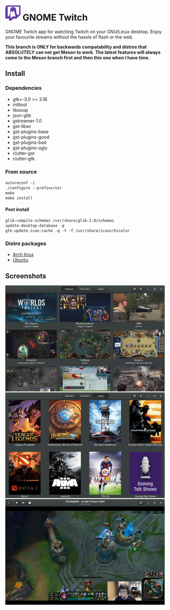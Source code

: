 # ![](/data/icons/hicolor/48x48/apps/gnome-twitch.png) GNOME Twitch
GNOME Twitch app for watching Twitch on your GNU/Linux desktop. Enjoy your favourite streams without
the hassle of flash or the web.

**This branch is ONLY for backwards compatability and distros that ABSOLUTELY can not get Meson to work. The latest features will always come to the Meson branch first and then this one when I have time.**

## Install
### Dependencies
* gtk+-3.0 >= 3.16
* intltool
* libsoup
* json-glib
* gstreamer-1.0
* gst-libav
* gst-plugins-base
* gst-plugins-good
* gst-plugins-bad
* gst-plugins-ugly
* clutter-gst
* clutter-gtk

### From source
```
autoreconf -i
./configure --prefix=/usr
make
make install
```
#### Post install
```
glib-compile-schemas /usr/share/glib-2.0/schemas
update-desktop-database -q
gtk-update-icon-cache -q -t -f /usr/share/icons/hicolor
```
### Distro packages
* [Arch linux](https://aur4.archlinux.org/packages/gnome-twitch-git/)
* [Ubuntu](http://www.getdeb.net/app/GNOME%20Twitch)

## Screenshots
![](/data/screenshots/scrot_streams.png?raw=true)
![](/data/screenshots/scrot_games.png?raw=true)
![](/data/screenshots/scrot_player.png?raw=true)
